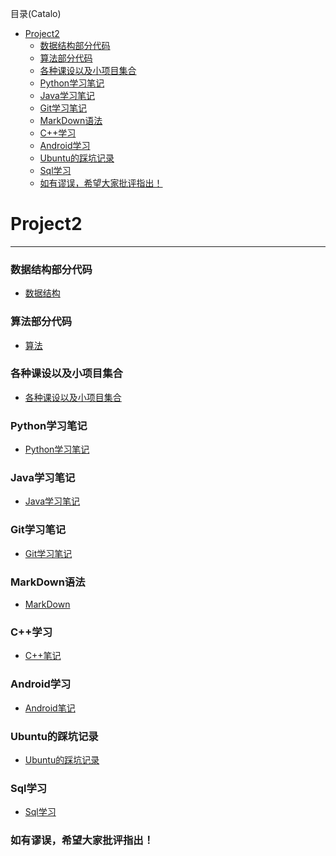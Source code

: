 <!--961032830987546d0e6d54829fc886f6-->

目录(Catalo)

* [Project2](#Project2)
    * [数据结构部分代码](#%E6%95%B0%E6%8D%AE%E7%BB%93%E6%9E%84%E9%83%A8%E5%88%86%E4%BB%A3%E7%A0%81)
    * [算法部分代码](#%E7%AE%97%E6%B3%95%E9%83%A8%E5%88%86%E4%BB%A3%E7%A0%81)
    * [各种课设以及小项目集合](#%E5%90%84%E7%A7%8D%E8%AF%BE%E8%AE%BE%E4%BB%A5%E5%8F%8A%E5%B0%8F%E9%A1%B9%E7%9B%AE%E9%9B%86%E5%90%88)
    * [Python学习笔记](#Python%E5%AD%A6%E4%B9%A0%E7%AC%94%E8%AE%B0)
    * [Java学习笔记](#Java%E5%AD%A6%E4%B9%A0%E7%AC%94%E8%AE%B0)
    * [Git学习笔记](#Git%E5%AD%A6%E4%B9%A0%E7%AC%94%E8%AE%B0)
    * [MarkDown语法](#MarkDown%E8%AF%AD%E6%B3%95)
    * [C++学习](#C%2B%2B%E5%AD%A6%E4%B9%A0)
    * [Android学习](#Android%E5%AD%A6%E4%B9%A0)
    * [Ubuntu的踩坑记录](#Ubuntu%E7%9A%84%E8%B8%A9%E5%9D%91%E8%AE%B0%E5%BD%95)
    * [Sql学习](#Sql%E5%AD%A6%E4%B9%A0)
    * [如有谬误，希望大家批评指出！](#%E5%A6%82%E6%9C%89%E8%B0%AC%E8%AF%AF%EF%BC%8C%E5%B8%8C%E6%9C%9B%E5%A4%A7%E5%AE%B6%E6%89%B9%E8%AF%84%E6%8C%87%E5%87%BA%EF%BC%81)

<!--a46263f7a69f33f39fc26f907cdb773a-->
# Project2
---
### 数据结构部分代码
- [数据结构](./数据结构/数据结构.md) 

### 算法部分代码
- [算法](./算法/算法.md) 

### 各种课设以及小项目集合
- [各种课设以及小项目集合](./project/readme.md)

### Python学习笔记
- [Python学习笔记](./python/python.md) 

### Java学习笔记
- [Java学习笔记](./Java/Java.md) 

### Git学习笔记
- [Git学习笔记](./Git/Git.md) 

### MarkDown语法
- [MarkDown](./markdown.md) 

### C++学习
- [C++笔记](./C++/c++.md)

### Android学习
- [Android笔记](./Android/AndroidNode.md)

### Ubuntu的踩坑记录
- [Ubuntu的踩坑记录](./Tools/ubuntu.md)

### Sql学习
- [Sql学习](./sql.md)

### 如有谬误，希望大家批评指出！